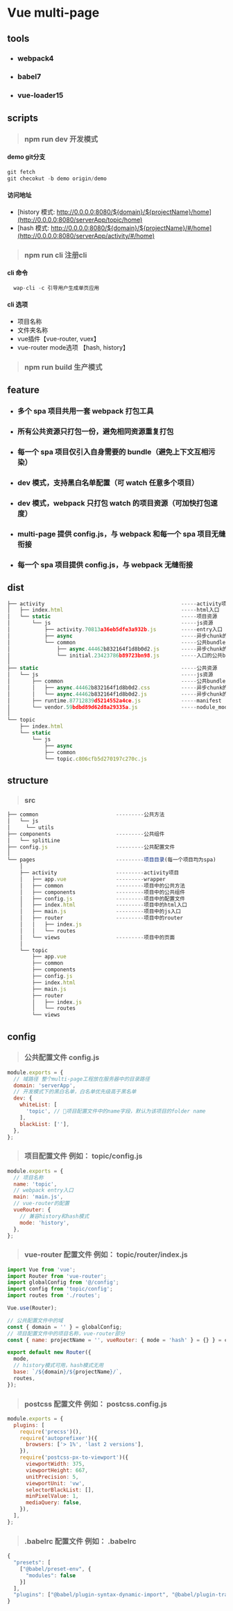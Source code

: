 # Vue multi-page

## tools

- ### webpack4

- ### babel7

- ### vue-loader15

## scripts

> ### npm run dev 开发模式

#### demo git分支

```js
git fetch  
git checokut -b demo origin/demo
```

#### 访问地址

- [history 模式: http://0.0.0.0:8080/${domain}/${projectName}/home](http://0.0.0.0:8080/serverApp/topic/home)
- [hash 模式: http://0.0.0.0:8080/${domain}/${projectName}/#/home](http://0.0.0.0:8080/serverApp/activity/#/home)

> ### npm run cli 注册cli

#### cli 命令

```js
  wap-cli -c 引导用户生成单页应用
```

#### cli 选项

- 项目名称
- 文件夹名称
- vue插件【vue-router, vuex】
- vue-router mode选项 【hash, history】

> ### npm run build 生产模式

## feature

- ### 多个 spa 项目共用一套 webpack 打包工具

- ### 所有公共资源只打包一份，避免相同资源重复打包

- ### 每一个 spa 项目仅引入自身需要的 bundle（避免上下文互相污染）

- ### dev 模式，支持黑白名单配置（可 watch 任意多个项目）

- ### dev 模式，webpack 只打包 watch 的项目资源（可加快打包速度）

- ### multi-page 提供 config.js，与 webpack 和每一个 spa 项目无缝衔接

- ### 每一个 spa 项目提供 config.js，与 webpack 无缝衔接

## dist

```js
├── activity                                            -----activity项目
│   ├── index.html                                      -----html入口
│   └── static                                          -----项目资源
│       └── js                                          -----js资源
│           ├── activity.70813a36eb5dfe3a932b.js        -----entry入口
│           ├── async                                   -----异步chunk的bundle目录
│           └── common                                  -----公共bundle目录
│               ├── async.44462b832164f1d8b0d2.js       -----异步chunk的公共bundle
│               └── initial.23423786b89723bn98.js       -----入口的公共bundle
│
├── static                                              -----公共资源
│   └── js                                              -----js资源
│       ├── common                                      -----公共bundle目录
│       │   ├── async.44462b832164f1d8b0d2.css          -----异步chunk的bundle样式
│       │   └── async.44462b832164f1d8b0d2.js           -----异步chunk的bundle
│       ├── runtime.87712839d5214552a4ce.js             -----manifest
│       └── vendor.59bdbd89d62d8a29335a.js              -----nodule_modules
│
└── topic
    ├── index.html
    └── static
        └── js
            ├── async
            ├── common
            └── topic.c806cfb5d270197c270c.js
```

## structure

> ### src

```js
├── common                         ---------公共方法
│   └── js
│     └── utils
├── components                     ---------公共组件
│   └── splitLine
├── config.js                      ---------公共配置文件
│
└── pages                          ---------项目目录(每一个项目均为spa)
    │
    ├── activity                   ---------activity项目
    │   ├── app.vue                ---------wrapper
    │   ├── common                 ---------项目中的公共方法
    │   ├── components             ---------项目中的公共组件
    │   ├── config.js              ---------项目中的配置文件
    │   ├── index.html             ---------项目中的html入口
    │   ├── main.js                ---------项目中的js入口
    │   ├── router                 ---------项目中的router
    │   │   ├── index.js
    │   │   └── routes
    │   └── views                  ---------项目中的页面
    │
    └── topic
        ├── app.vue
        ├── common
        ├── components
        ├── config.js
        ├── index.html
        ├── main.js
        ├── router
        │   ├── index.js
        │   └── routes
        └── views
```

## config

> ### 公共配置文件 config.js

```js
module.exports = {
  // 域路径 整个multi-page工程放在服务器中的目录路径
  domain: 'serverApp',
  // 开发模式下的黑白名单，白名单优先级高于黑名单
  dev: {
    whiteList: [
      'topic', // 项目配置文件中的name字段，默认为该项目的folder name
    ],
    blackList: [''],
  },
};
```

> ### 项目配置文件 例如： topic/config.js

```js
module.exports = {
  // 项目名称
  name: 'topic',
  // webpack entry入口
  main: 'main.js',
  // vue-router的配置
  vueRouter: {
    // 兼容history和hash模式
    mode: 'history',
  },
};
```

> ### vue-router 配置文件 例如： topic/router/index.js

```js
import Vue from 'vue';
import Router from 'vue-router';
import globalConfig from '@/config';
import config from 'topic/config';
import routes from './routes';

Vue.use(Router);

// 公共配置文件中的域
const { domain = '' } = globalConfig;
// 项目配置文件中的项目名称，vue-router部分
const { name: projectName = '', vueRouter: { mode = 'hash' } = {} } = config;

export default new Router({
  mode,
  // history模式可用，hash模式无用
  base: `/${domain}/${projectName}/`,
  routes,
});
```

> ### postcss 配置文件 例如： postcss.config.js

```js
module.exports = {
  plugins: [
    require('precss')(),
    require('autoprefixer')({
      browsers: ['> 1%', 'last 2 versions'],
    }),
    require('postcss-px-to-viewport')({
      viewportWidth: 375,
      viewportHeight: 667,
      unitPrecision: 5,
      viewportUnit: 'vw',
      selectorBlackList: [],
      minPixelValue: 1,
      mediaQuery: false,
    }),
  ],
};
```

> ### .babelrc 配置文件 例如： .babelrc

```js
{
  "presets": [
    ["@babel/preset-env", {
      "modules": false
    }]
  ],
  "plugins": ["@babel/plugin-syntax-dynamic-import", "@babel/plugin-transform-runtime"]
}
```
